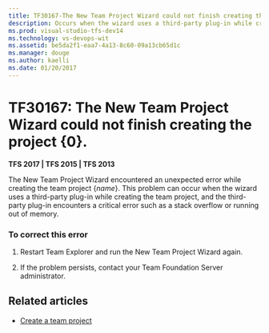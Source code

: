 ```yaml
---
title: TF30167-The New Team Project Wizard could not finish creating the project {0}. | TFS
description: Occurs when the wizard uses a third-party plug-in while creating the team project.
ms.prod: visual-studio-tfs-dev14
ms.technology: vs-devops-wit
ms.assetid: be5da2f1-eaa7-4a13-8c60-09a13cb65d1c
ms.manager: douge
ms.author: kaelli
ms.date: 01/20/2017
---
```


# TF30167: The New Team Project Wizard could not finish creating the project {0}.

**TFS 2017 | TFS 2015 | TFS 2013**

The New Team Project Wizard encountered an unexpected error while creating the team project {*name*}. This problem can occur when the wizard uses a third-party plug-in while creating the team project, and the third-party plug-in encounters a critical error such as a stack overflow or running out of memory.  
  
### To correct this error  
  
1.  Restart Team Explorer and run the New Team Project Wizard again.  
  
2.  If the problem persists, contact your Team Foundation Server administrator.  
  
## Related articles
- [Create a team project](../../../../accounts/create-team-project.md)